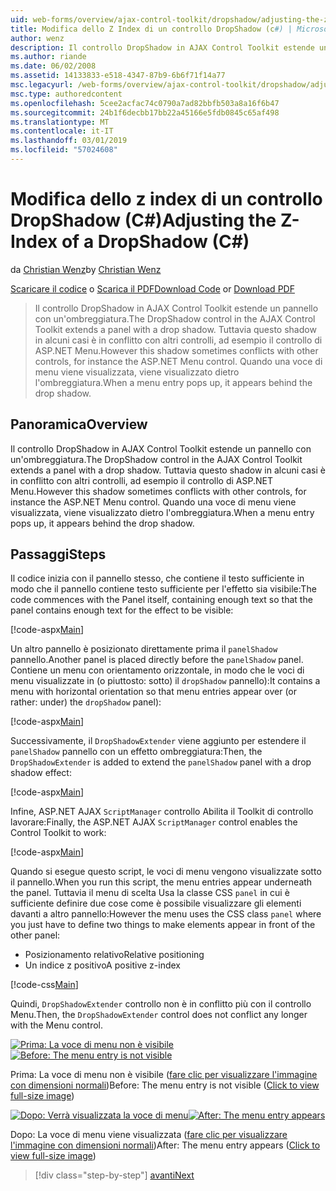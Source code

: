 ```yaml
---
uid: web-forms/overview/ajax-control-toolkit/dropshadow/adjusting-the-z-index-of-a-dropshadow-cs
title: Modifica dello Z Index di un controllo DropShadow (c#) | Microsoft Docs
author: wenz
description: Il controllo DropShadow in AJAX Control Toolkit estende un pannello con un'ombreggiatura. Tuttavia questo shadow in alcuni casi è in conflitto con altri controlli, di programma...
ms.author: riande
ms.date: 06/02/2008
ms.assetid: 14133833-e518-4347-87b9-6b6f71f14a77
msc.legacyurl: /web-forms/overview/ajax-control-toolkit/dropshadow/adjusting-the-z-index-of-a-dropshadow-cs
msc.type: authoredcontent
ms.openlocfilehash: 5cee2acfac74c0790a7ad82bbfb503a8a16f6b47
ms.sourcegitcommit: 24b1f6decbb17bb22a45166e5fdb0845c65af498
ms.translationtype: MT
ms.contentlocale: it-IT
ms.lasthandoff: 03/01/2019
ms.locfileid: "57024608"
---
```

<a name="adjusting-the-z-index-of-a-dropshadow-c"></a><span data-ttu-id="14a84-104">Modifica dello z index di un controllo DropShadow (C#)</span><span class="sxs-lookup"><span data-stu-id="14a84-104">Adjusting the Z-Index of a DropShadow (C#)</span></span>
====================
<span data-ttu-id="14a84-105">da [Christian Wenz](https://github.com/wenz)</span><span class="sxs-lookup"><span data-stu-id="14a84-105">by [Christian Wenz](https://github.com/wenz)</span></span>

<span data-ttu-id="14a84-106">[Scaricare il codice](http://download.microsoft.com/download/5/1/6/51652a81-500b-4f6b-88d3-617103e7941e/DropShadow1.cs.zip) o [Scarica il PDF](http://download.microsoft.com/download/b/6/a/b6ae89ee-df69-4c87-9bfb-ad1eb2b23373/dropshadow1CS.pdf)</span><span class="sxs-lookup"><span data-stu-id="14a84-106">[Download Code](http://download.microsoft.com/download/5/1/6/51652a81-500b-4f6b-88d3-617103e7941e/DropShadow1.cs.zip) or [Download PDF](http://download.microsoft.com/download/b/6/a/b6ae89ee-df69-4c87-9bfb-ad1eb2b23373/dropshadow1CS.pdf)</span></span>

> <span data-ttu-id="14a84-107">Il controllo DropShadow in AJAX Control Toolkit estende un pannello con un'ombreggiatura.</span><span class="sxs-lookup"><span data-stu-id="14a84-107">The DropShadow control in the AJAX Control Toolkit extends a panel with a drop shadow.</span></span> <span data-ttu-id="14a84-108">Tuttavia questo shadow in alcuni casi è in conflitto con altri controlli, ad esempio il controllo di ASP.NET Menu.</span><span class="sxs-lookup"><span data-stu-id="14a84-108">However this shadow sometimes conflicts with other controls, for instance the ASP.NET Menu control.</span></span> <span data-ttu-id="14a84-109">Quando una voce di menu viene visualizzata, viene visualizzato dietro l'ombreggiatura.</span><span class="sxs-lookup"><span data-stu-id="14a84-109">When a menu entry pops up, it appears behind the drop shadow.</span></span>


## <a name="overview"></a><span data-ttu-id="14a84-110">Panoramica</span><span class="sxs-lookup"><span data-stu-id="14a84-110">Overview</span></span>

<span data-ttu-id="14a84-111">Il controllo DropShadow in AJAX Control Toolkit estende un pannello con un'ombreggiatura.</span><span class="sxs-lookup"><span data-stu-id="14a84-111">The DropShadow control in the AJAX Control Toolkit extends a panel with a drop shadow.</span></span> <span data-ttu-id="14a84-112">Tuttavia questo shadow in alcuni casi è in conflitto con altri controlli, ad esempio il controllo di ASP.NET Menu.</span><span class="sxs-lookup"><span data-stu-id="14a84-112">However this shadow sometimes conflicts with other controls, for instance the ASP.NET Menu control.</span></span> <span data-ttu-id="14a84-113">Quando una voce di menu viene visualizzata, viene visualizzato dietro l'ombreggiatura.</span><span class="sxs-lookup"><span data-stu-id="14a84-113">When a menu entry pops up, it appears behind the drop shadow.</span></span>

## <a name="steps"></a><span data-ttu-id="14a84-114">Passaggi</span><span class="sxs-lookup"><span data-stu-id="14a84-114">Steps</span></span>

<span data-ttu-id="14a84-115">Il codice inizia con il pannello stesso, che contiene il testo sufficiente in modo che il pannello contiene testo sufficiente per l'effetto sia visibile:</span><span class="sxs-lookup"><span data-stu-id="14a84-115">The code commences with the Panel itself, containing enough text so that the panel contains enough text for the effect to be visible:</span></span>

[!code-aspx[Main](adjusting-the-z-index-of-a-dropshadow-cs/samples/sample1.aspx)]

<span data-ttu-id="14a84-116">Un altro pannello è posizionato direttamente prima il `panelShadow` pannello.</span><span class="sxs-lookup"><span data-stu-id="14a84-116">Another panel is placed directly before the `panelShadow` panel.</span></span> <span data-ttu-id="14a84-117">Contiene un menu con orientamento orizzontale, in modo che le voci di menu visualizzate in (o piuttosto: sotto) il `dropShadow` pannello):</span><span class="sxs-lookup"><span data-stu-id="14a84-117">It contains a menu with horizontal orientation so that menu entries appear over (or rather: under) the `dropShadow` panel):</span></span>

[!code-aspx[Main](adjusting-the-z-index-of-a-dropshadow-cs/samples/sample2.aspx)]

<span data-ttu-id="14a84-118">Successivamente, il `DropShadowExtender` viene aggiunto per estendere il `panelShadow` pannello con un effetto ombreggiatura:</span><span class="sxs-lookup"><span data-stu-id="14a84-118">Then, the `DropShadowExtender` is added to extend the `panelShadow` panel with a drop shadow effect:</span></span>

[!code-aspx[Main](adjusting-the-z-index-of-a-dropshadow-cs/samples/sample3.aspx)]

<span data-ttu-id="14a84-119">Infine, ASP.NET AJAX `ScriptManager` controllo Abilita il Toolkit di controllo lavorare:</span><span class="sxs-lookup"><span data-stu-id="14a84-119">Finally, the ASP.NET AJAX `ScriptManager` control enables the Control Toolkit to work:</span></span>

[!code-aspx[Main](adjusting-the-z-index-of-a-dropshadow-cs/samples/sample4.aspx)]

<span data-ttu-id="14a84-120">Quando si esegue questo script, le voci di menu vengono visualizzate sotto il pannello.</span><span class="sxs-lookup"><span data-stu-id="14a84-120">When you run this script, the menu entries appear underneath the panel.</span></span> <span data-ttu-id="14a84-121">Tuttavia il menu di scelta Usa la classe CSS `panel` in cui è sufficiente definire due cose come è possibile visualizzare gli elementi davanti a altro pannello:</span><span class="sxs-lookup"><span data-stu-id="14a84-121">However the menu uses the CSS class `panel` where you just have to define two things to make elements appear in front of the other panel:</span></span>

- <span data-ttu-id="14a84-122">Posizionamento relativo</span><span class="sxs-lookup"><span data-stu-id="14a84-122">Relative positioning</span></span>
- <span data-ttu-id="14a84-123">Un indice z positivo</span><span class="sxs-lookup"><span data-stu-id="14a84-123">A positive z-index</span></span>

[!code-css[Main](adjusting-the-z-index-of-a-dropshadow-cs/samples/sample5.css)]

<span data-ttu-id="14a84-124">Quindi, `DropShadowExtender` controllo non è in conflitto più con il controllo Menu.</span><span class="sxs-lookup"><span data-stu-id="14a84-124">Then, the `DropShadowExtender` control does not conflict any longer with the Menu control.</span></span>


<span data-ttu-id="14a84-125">[![Prima: La voce di menu non è visibile](adjusting-the-z-index-of-a-dropshadow-cs/_static/image2.png)](adjusting-the-z-index-of-a-dropshadow-cs/_static/image1.png)</span><span class="sxs-lookup"><span data-stu-id="14a84-125">[![Before: The menu entry is not visible](adjusting-the-z-index-of-a-dropshadow-cs/_static/image2.png)](adjusting-the-z-index-of-a-dropshadow-cs/_static/image1.png)</span></span>

<span data-ttu-id="14a84-126">Prima: La voce di menu non è visibile ([fare clic per visualizzare l'immagine con dimensioni normali](adjusting-the-z-index-of-a-dropshadow-cs/_static/image3.png))</span><span class="sxs-lookup"><span data-stu-id="14a84-126">Before: The menu entry is not visible ([Click to view full-size image](adjusting-the-z-index-of-a-dropshadow-cs/_static/image3.png))</span></span>


<span data-ttu-id="14a84-127">[![Dopo: Verrà visualizzata la voce di menu](adjusting-the-z-index-of-a-dropshadow-cs/_static/image5.png)](adjusting-the-z-index-of-a-dropshadow-cs/_static/image4.png)</span><span class="sxs-lookup"><span data-stu-id="14a84-127">[![After: The menu entry appears](adjusting-the-z-index-of-a-dropshadow-cs/_static/image5.png)](adjusting-the-z-index-of-a-dropshadow-cs/_static/image4.png)</span></span>

<span data-ttu-id="14a84-128">Dopo: La voce di menu viene visualizzata ([fare clic per visualizzare l'immagine con dimensioni normali](adjusting-the-z-index-of-a-dropshadow-cs/_static/image6.png))</span><span class="sxs-lookup"><span data-stu-id="14a84-128">After: The menu entry appears ([Click to view full-size image](adjusting-the-z-index-of-a-dropshadow-cs/_static/image6.png))</span></span>

> [!div class="step-by-step"]
> [<span data-ttu-id="14a84-129">avanti</span><span class="sxs-lookup"><span data-stu-id="14a84-129">Next</span></span>](manipulating-dropshadow-properties-from-client-code-cs.md)
